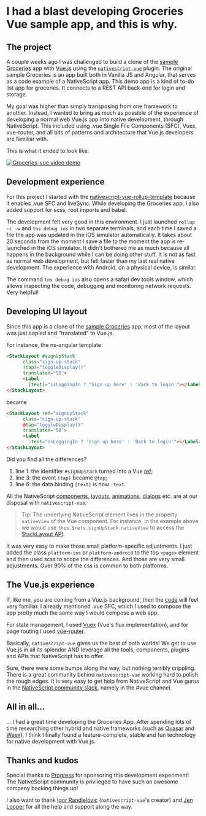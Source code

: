 # I had a blast developing Groceries Vue sample app, and this is why.

## The project

A couple weeks ago I was challenged to build a clone of the [sample Groceries](https://github.com/NativeScript/sample-Groceries) app with [Vue.js](https://vuejs.org/) using the [`nativescript-vue`](https://github.com/rigor789/nativescript-vue) plugin. The original sample Groceries is an app built both in Vanilla JS and Angular, that serves as a code example of a NativeScript app. This demo app is a kind of to-do list app for groceries. It connects to a REST API back-end for login and storage.

My goal was higher than simply transposing from one framework to another. Instead, I wanted to bring as much as possible of the experience of developing a normal web Vue.js app into native development, through NativeScript. This included using .vue Single File Components (SFC), Vuex, vue-router, and all bits of patterns and architecture that Vue.js developers are familiar with.

This is what it ended to look like:

 [![Groceries-vue video demo](https://img.youtube.com/vi/4CdLCR_sYPc/0.jpg)](https://www.youtube.com/watch?v=4CdLCR_sYPc)

## Development experience

For this project I started with the [nativescript-vue-rollup-template](https://github.com/tralves/nativescript-vue-rollup-template) because it enables .vue SFC and liveSync. While developing the Groceries app, I also added support for scss, root imports and babel.

The development felt very good in this environment. I just launched `rollup -c -w` and `tns debug ios` in two separate terminals, and each time I saved a file the app was updated in the iOS simulator automatically. It takes about 20 seconds from the moment I save a file to the moment the app is re-launched in the iOS simulator. It didn't bothered me as much because all happens in the background while I can be doing other stuff. It is not as fast as normal web development, but felt faster than my last real native development. The experience with Android, on a physical device, is similar.

The command `tns debug ios` also opens a safari dev tools window, which allows inspecting the code, debugging and monitoring network requests. Very helpful!

## Developing UI layout

Since this app is a clone of the [sample Groceries](https://github.com/NativeScript/sample-Groceries) app, most of the layout was just copied and "translated" to Vue.js.

For instance, the ns-angular template
```html
<StackLayout #signUpStack
      class="sign-up-stack"
      (tap)="toggleDisplay()"
      translateY="50">
      <Label
        [text]="isLoggingIn ? 'Sign up here' : 'Back to login'"></Label>
</StackLayout>
```
became
```html
<StackLayout ref="signUpStack"
      class="sign-up-stack"
      @tap="toggleDisplay()"
      translateY="50">
      <Label
        :text="isLoggingIn ? 'Sign up here' : 'Back to login'"></Label>
</StackLayout>
```

Did you find all the differences?

1. line 1: the identifier `#signUpStack` turned into a Vue [ref](https://vuejs.org/v2/api/#ref);
2. line 3: the event `(tap)` became `@tap`;
3. line 6: the data binding `[text]` is now `:text`.

All the NativeScript [components](http://docs.nativescript.org/angular/ui/components), [layouts](http://docs.nativescript.org/angular/ui/layouts), [animations](http://docs.nativescript.org/angular/ui/animation), [dialogs](http://docs.nativescript.org/angular/ui/dialogs) etc. are at our disposal with `nativescript-vue`.

> Tip: The underlying NativeScript element lives in the property `nativeView` of the Vue component. For instance, in the example above we would use `this.$refs.signUpStack.nativeView` to access the [StackLayout API](https://docs.nativescript.org/api-reference/modules/_ui_layouts_stack_layout_.html).

It was very easy to make those small platform-specific adjustments. I just added the class `platform-ios` or `platform-android` to the top `<page>` element and then used scss to scope the differences. And those are very small adjustments. Over 90% of the css is common to both platforms.

## The Vue.js experience

If, like me, you are coming from a Vue.js background, then the [code](https://github.com/tralves/groceries-ns-vue/tree/master/app) will feel very familiar. I already mentioned .vue SFC, which I used to compose the app pretty much the same way I would compose a web app.

For state management, I used [Vuex](https://vuex.vuejs.org/en/) (Vue's flux implementation), and for page routing I used [vue-router](https://router.vuejs.org/en/).

Basically, `nativescript-vue` gives us the best of both worlds! We get to use Vue.js in all its splendor AND leverage all the tools, components, plugins and APIs that NativeScript has to offer.

Sure, there were some bumps along the way, but nothing terribly crippling. There is a great community behind `nativescript-vue` working hard to polish the rough edges. It is very easy to get help from NativeScript and Vue gurus in the [NativeScript community slack](https://nativescriptcommunity.slack.com/), namely in the #vue channel.

## All in all...

... I had a great time developing the Groceries App. After spending lots of time researching other hybrid and native frameworks (such as [Quasar](http://quasar-framework.org/) and [Weex](https://weex.incubator.apache.org/)), I think I finally found a feature-complete, stable and fun technology for native development with Vue.js.

## Thanks and kudos

Special thanks to [Progress](https://www.progress.com/nativescript) for sponsoring this development experiment! The NativeScript community is privileged to have such an awesome company backing things up!

I also want to thank [Igor Randjelovic](https://twitter.com/igor_randj) (`nativescript-vue`'s creator) and [Jen Looper](https://twitter.com/jenlooper) for all the help and support along the way.
